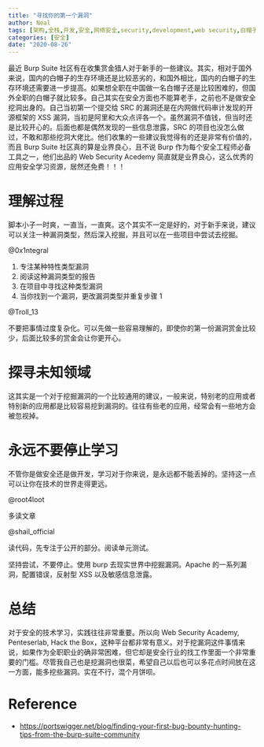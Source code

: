 ```yaml
---
title: "寻找你的第一个漏洞"
author: Neal
tags: [架构,全栈,开发,安全,网络安全,security,development,web security,白帽子,bug hunter,]
categories: [安全]
date: "2020-08-26" 
---
```


最近 Burp Suite 社区有在收集赏金猎人对于新手的一些建议。其实，相对于国外来说，国内的白帽子的生存环境还是比较恶劣的，和国外相比，国内的白帽子的生存环境还需要进一步提高。如果想全职在中国做一名白帽子还是比较困难的，但国外全职的白帽子就比较多。自己其实在安全方面也不能算老手，之前也不是做安全挖洞出身的。自己当初第一个提交给 SRC 的漏洞还是在内网做代码审计发现的开源框架的 XSS 漏洞，当初是阿里和大众点评各一个。虽然漏洞不值钱，但当时还是比较开心的。后面也都是偶然发现的一些信息泄露，SRC 的项目也没怎么做过，不敢和那些挖洞大佬比。他们收集的一些建议我觉得有的还是非常有价值的，而且 Burp Suite 社区真的算是业界良心，且不说 Burp 作为每个安全工程师必备工具之一，他们出品的 Web Security Acedemy 简直就是业界良心，这么优秀的应用安全学习资源，居然还免费！！！

# 理解过程

脚本小子一时爽，一直当，一直爽。这个其实不一定是好的，对于新手来说，建议可以关注一种漏洞类型，然后深入挖掘，并且可以在一些项目中尝试去挖掘。

@0x1ntegral

1. 专注某种特性类型漏洞
2. 阅读这种漏洞类型的报告
3. 在项目中寻找这种类型漏洞
4. 当你找到一个漏洞，更改漏洞类型并重复步骤 1

@Troll_13

不要把事情过度复杂化。可以先做一些容易理解的，即使你的第一份漏洞赏金比较少，后面比较多的赏金会让你更开心。

# 探寻未知领域

这其实是一个对于挖掘漏洞的一个比较通用的建议，一般来说，特别老的应用或者特别新的应用都是比较容易挖到漏洞的。往往有些老的应用，经常会有一些地方会被忽视掉。

# 永远不要停止学习

不管你是做安全还是做开发，学习对于你来说，是永远都不能丢掉的。坚持这一点可以让你在技术的世界走得更远。

@root4loot

多读文章

@shail_official

读代码，先专注于公开的部分。阅读单元测试。

坚持尝试，不要停止。使用 burp 去现实世界中挖掘漏洞。Apache 的一系列漏洞，配置错误，反射型 XSS 以及敏感信息泄露。

# 总结

对于安全的技术学习，实践往往非常重要。所以向 Web Security Academy, Penteserlab, Hack the Box，这种平台都非常有意义。对于挖漏洞这件事情来说，如果作为全职职业的确非常困难，但它却是安全行业的找工作里面一个非常重要的门槛。尽管我自己也是挖漏洞也很菜，希望自己以后也可以多花点时间放在这一方面，能多挖些漏洞。实在不行，混个月饼呗。

# Reference

* https://portswigger.net/blog/finding-your-first-bug-bounty-hunting-tips-from-the-burp-suite-community